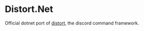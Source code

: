 # Distort.Net
Official dotnet port of [distort](https://github.com/Kaioru/distort), the discord command framework.

